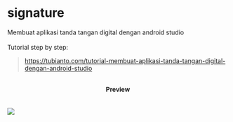 # signature
Membuat aplikasi tanda tangan digital dengan android studio
<br/>
<br/>
Tutorial step by step:
> <a href="https://tubianto.com/tutorial-membuat-aplikasi-tanda-tangan-digital-dengan-android-studio/">https://tubianto.com/tutorial-membuat-aplikasi-tanda-tangan-digital-dengan-android-studio</a>
<br/>
<center><b>Preview</b></center>
<br/>
<br/>
<img src="https://tubianto.com/wp-content/uploads/2021/06/Tutorial-membuat-aplikasi-tanda-tangan-digital-dengan-android-studio-732x414.png">
